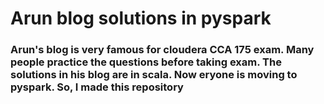 # Arun blog solutions in pyspark

### Arun's blog is very famous for cloudera CCA 175 exam. Many people practice the questions before taking exam. The solutions in his blog are in scala. Now eryone is moving to pyspark. So, I made this repository
